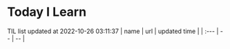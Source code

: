 # Today I Learn 
TIL list updated at 2022-10-26 03:11:37
| name | url | updated time |
| :--- | -- | -- |
